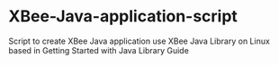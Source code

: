 # XBee-Java-application-script
Script to create XBee Java application use XBee Java Library on Linux based in Getting Started with Java Library Guide
